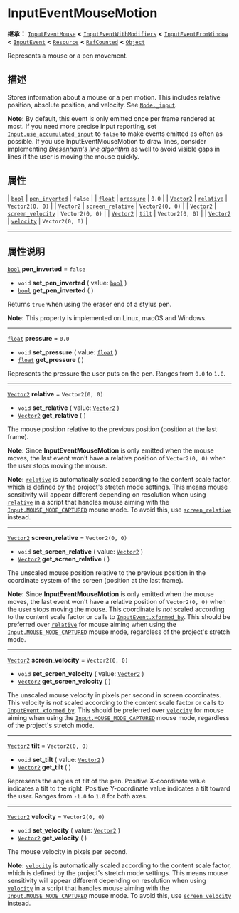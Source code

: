 <!-- ⚠ 请勿编辑本文件 ⚠ -->
<!-- 本文档使用脚本从 WeDot 引擎源码仓库生成。 -->
<!-- 生成脚本：https://github.com/WeDot-Engine/WeDot/tree/4.3/doc/tools/make_md.py； -->
<!-- 原文件：https://github.com/WeDot-Engine/WeDot/tree/4.3/doc/classes/InputEventMouseMotion.xml。 -->

<div id="_class_inputeventmousemotion"></div>

# InputEventMouseMotion

**继承：** [`InputEventMouse`](class_inputeventmouse.md) **<** [`InputEventWithModifiers`](class_inputeventwithmodifiers.md) **<** [`InputEventFromWindow`](class_inputeventfromwindow.md) **<** [`InputEvent`](class_inputevent.md) **<** [`Resource`](class_resource.md) **<** [`RefCounted`](class_refcounted.md) **<** [`Object`](class_object.md)

Represents a mouse or a pen movement.

## 描述

Stores information about a mouse or a pen motion. This includes relative position, absolute position, and velocity. See [`Node._input`](#class_node_private_method__input).

 **Note:** By default, this event is only emitted once per frame rendered at most. If you need more precise input reporting, set [`Input.use_accumulated_input`](#class_input_property_use_accumulated_input) to `false` to make events emitted as often as possible. If you use InputEventMouseMotion to draw lines, consider implementing [*Bresenham's line algorithm*](https://en.wikipedia.org/wiki/Bresenham%27s_line_algorithm) as well to avoid visible gaps in lines if the user is moving the mouse quickly.

## 属性

| [`bool`](class_bool.md)       | [`pen_inverted`](#class_inputeventmousemotion_property_pen_inverted)       | ``false``         |
| [`float`](class_float.md)     | [`pressure`](#class_inputeventmousemotion_property_pressure)               | ``0.0``           |
| [`Vector2`](class_vector2.md) | [`relative`](#class_inputeventmousemotion_property_relative)               | ``Vector2(0, 0)`` |
| [`Vector2`](class_vector2.md) | [`screen_relative`](#class_inputeventmousemotion_property_screen_relative) | ``Vector2(0, 0)`` |
| [`Vector2`](class_vector2.md) | [`screen_velocity`](#class_inputeventmousemotion_property_screen_velocity) | ``Vector2(0, 0)`` |
| [`Vector2`](class_vector2.md) | [`tilt`](#class_inputeventmousemotion_property_tilt)                       | ``Vector2(0, 0)`` |
| [`Vector2`](class_vector2.md) | [`velocity`](#class_inputeventmousemotion_property_velocity)               | ``Vector2(0, 0)`` |

<!-- rst-class:: classref-section-separator -->

---

## 属性说明

<div id="_class_inputeventmousemotion_property_pen_inverted"></div>

[`bool`](class_bool.md) **pen_inverted** = ``false`` <div id="class_inputeventmousemotion_property_pen_inverted"></div>

- `void` **set_pen_inverted** ( value: [`bool`](class_bool.md) )
- [`bool`](class_bool.md) **get_pen_inverted** ( )

Returns `true` when using the eraser end of a stylus pen.

 **Note:** This property is implemented on Linux, macOS and Windows.

<!-- rst-class:: classref-item-separator -->

---

<div id="_class_inputeventmousemotion_property_pressure"></div>

[`float`](class_float.md) **pressure** = ``0.0`` <div id="class_inputeventmousemotion_property_pressure"></div>

- `void` **set_pressure** ( value: [`float`](class_float.md) )
- [`float`](class_float.md) **get_pressure** ( )

Represents the pressure the user puts on the pen. Ranges from `0.0` to `1.0`.

<!-- rst-class:: classref-item-separator -->

---

<div id="_class_inputeventmousemotion_property_relative"></div>

[`Vector2`](class_vector2.md) **relative** = ``Vector2(0, 0)`` <div id="class_inputeventmousemotion_property_relative"></div>

- `void` **set_relative** ( value: [`Vector2`](class_vector2.md) )
- [`Vector2`](class_vector2.md) **get_relative** ( )

The mouse position relative to the previous position (position at the last frame).

 **Note:** Since **InputEventMouseMotion** is only emitted when the mouse moves, the last event won't have a relative position of `Vector2(0, 0)` when the user stops moving the mouse.

 **Note:** [`relative`](#class_inputeventmousemotion_property_relative) is automatically scaled according to the content scale factor, which is defined by the project's stretch mode settings. This means mouse sensitivity will appear different depending on resolution when using [`relative`](#class_inputeventmousemotion_property_relative) in a script that handles mouse aiming with the [`Input.MOUSE_MODE_CAPTURED`](#class_input_constant_mouse_mode_captured) mouse mode. To avoid this, use [`screen_relative`](#class_inputeventmousemotion_property_screen_relative) instead.

<!-- rst-class:: classref-item-separator -->

---

<div id="_class_inputeventmousemotion_property_screen_relative"></div>

[`Vector2`](class_vector2.md) **screen_relative** = ``Vector2(0, 0)`` <div id="class_inputeventmousemotion_property_screen_relative"></div>

- `void` **set_screen_relative** ( value: [`Vector2`](class_vector2.md) )
- [`Vector2`](class_vector2.md) **get_screen_relative** ( )

The unscaled mouse position relative to the previous position in the coordinate system of the screen (position at the last frame).

 **Note:** Since **InputEventMouseMotion** is only emitted when the mouse moves, the last event won't have a relative position of `Vector2(0, 0)` when the user stops moving the mouse. This coordinate is *not* scaled according to the content scale factor or calls to [`InputEvent.xformed_by`](#class_inputevent_method_xformed_by). This should be preferred over [`relative`](#class_inputeventmousemotion_property_relative) for mouse aiming when using the [`Input.MOUSE_MODE_CAPTURED`](#class_input_constant_mouse_mode_captured) mouse mode, regardless of the project's stretch mode.

<!-- rst-class:: classref-item-separator -->

---

<div id="_class_inputeventmousemotion_property_screen_velocity"></div>

[`Vector2`](class_vector2.md) **screen_velocity** = ``Vector2(0, 0)`` <div id="class_inputeventmousemotion_property_screen_velocity"></div>

- `void` **set_screen_velocity** ( value: [`Vector2`](class_vector2.md) )
- [`Vector2`](class_vector2.md) **get_screen_velocity** ( )

The unscaled mouse velocity in pixels per second in screen coordinates. This velocity is *not* scaled according to the content scale factor or calls to [`InputEvent.xformed_by`](#class_inputevent_method_xformed_by). This should be preferred over [`velocity`](#class_inputeventmousemotion_property_velocity) for mouse aiming when using the [`Input.MOUSE_MODE_CAPTURED`](#class_input_constant_mouse_mode_captured) mouse mode, regardless of the project's stretch mode.

<!-- rst-class:: classref-item-separator -->

---

<div id="_class_inputeventmousemotion_property_tilt"></div>

[`Vector2`](class_vector2.md) **tilt** = ``Vector2(0, 0)`` <div id="class_inputeventmousemotion_property_tilt"></div>

- `void` **set_tilt** ( value: [`Vector2`](class_vector2.md) )
- [`Vector2`](class_vector2.md) **get_tilt** ( )

Represents the angles of tilt of the pen. Positive X-coordinate value indicates a tilt to the right. Positive Y-coordinate value indicates a tilt toward the user. Ranges from `-1.0` to `1.0` for both axes.

<!-- rst-class:: classref-item-separator -->

---

<div id="_class_inputeventmousemotion_property_velocity"></div>

[`Vector2`](class_vector2.md) **velocity** = ``Vector2(0, 0)`` <div id="class_inputeventmousemotion_property_velocity"></div>

- `void` **set_velocity** ( value: [`Vector2`](class_vector2.md) )
- [`Vector2`](class_vector2.md) **get_velocity** ( )

The mouse velocity in pixels per second.

 **Note:** [`velocity`](#class_inputeventmousemotion_property_velocity) is automatically scaled according to the content scale factor, which is defined by the project's stretch mode settings. This means mouse sensitivity will appear different depending on resolution when using [`velocity`](#class_inputeventmousemotion_property_velocity) in a script that handles mouse aiming with the [`Input.MOUSE_MODE_CAPTURED`](#class_input_constant_mouse_mode_captured) mouse mode. To avoid this, use [`screen_velocity`](#class_inputeventmousemotion_property_screen_velocity) instead.

[^virtual]: 本方法通常需要用户覆盖才能生效。
[^const]: 本方法无副作用，不会修改该实例的任何成员变量。
[^vararg]: 本方法除了能接受在此处描述的参数外，还能够继续接受任意数量的参数。
[^constructor]: 本方法用于构造某个类型。
[^static]: 调用本方法无需实例，可直接使用类名进行调用。
[^operator]: 本方法描述的是使用本类型作为左操作数的有效运算符。
[^bitfield]: 这个值是由下列位标志构成位掩码的整数。
[^void]: 无返回值。
